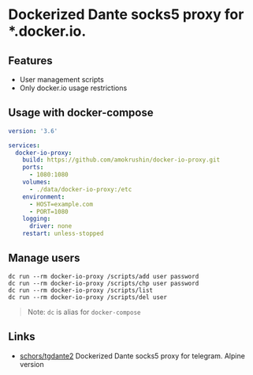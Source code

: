 Dockerized Dante socks5 proxy for *.docker.io.
==========================================================

Features
--------
* User management scripts
* Only docker.io usage restrictions

Usage with docker-compose
-----------------

```yml
version: '3.6'

services:
  docker-io-proxy:
    build: https://github.com/amokrushin/docker-io-proxy.git
    ports:
      - 1080:1080
    volumes:
      - ./data/docker-io-proxy:/etc
    environment:
      - HOST=example.com
      - PORT=1080
    logging:
      driver: none
    restart: unless-stopped
```


Manage users
---------------------------

```console
dc run --rm docker-io-proxy /scripts/add user password
dc run --rm docker-io-proxy /scripts/chp user password
dc run --rm docker-io-proxy /scripts/list
dc run --rm docker-io-proxy /scripts/del user
```

> Note: `dc` is alias for `docker-compose`


Links
-----

* [schors/tgdante2](https://github.com/schors/tgdante2) Dockerized Dante socks5 proxy for telegram. Alpine version
